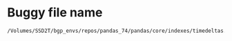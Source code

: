 # Buggy file name

```text
/Volumes/SSD2T/bgp_envs/repos/pandas_74/pandas/core/indexes/timedeltas.py
```

